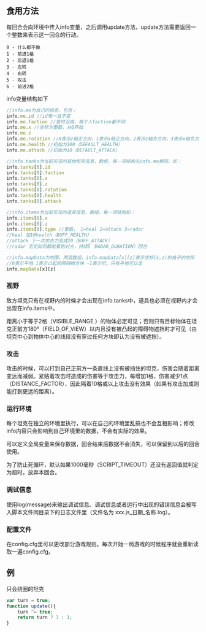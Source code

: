 ## 食用方法

每回合会向环境中传入info变量，之后调用update方法，update方法需要返回一个整数来表示这一回合的行动。  

```
0 - 什么都不做
1 - 前进1格
2 - 后退1格
3 - 左转
4 - 右转
5 - 攻击
6 - 前进2格
```

info变量结构如下  

```javascript
//info.me为自己的信息，包含：
info.me.id //id唯一且不变
info.me.faction //暂时没用，每个人faction都不同
info.me.x //坐标为整数，从0开始
info.me.z
info.me.rotation //0表示z轴正方向，1表示x轴正方向，2表示z轴负方向，3表示x轴负方向，即每向右转90度就加一
info.me.health //初始为100（DEFAULT_HEALTH）
info.me.attack //初始为10（DEFAULT_ATTACK）

//info.tanks为当前可见的其他坦克信息，数组，每一项结构与info.me相同，如：
info.tanks[0].id
info.tanks[0].faction
info.tanks[0].x
info.tanks[0].z
info.tanks[0].rotation
info.tanks[0].health
info.tanks[0].attack

//info.items为当前可见的道具信息，数组，每一项结构如：
info.items[0].x
info.items[0].z
info.items[0].type //整数， 1=heal 2=attack 3=radar
//heal 加10health（BUFF_HEALTH）
//attack 下一次攻击力变成20（BUFF_ATTACK）
//radar 无论如何都能看到对方，持续5（RADAR_DURATION）回合

//info.mapData为地图，两层数组，info.mapData[x][z]表示坐标(x,z)的格子的地形
//0表示平地 1表示凸起的障碍物方块 -1表示坑，只有平地可以走
info.mapData[x][z]
```

### 视野

敌方坦克只有在视野内的时候才会出现在info.tanks中，道具也必须在视野内才会出现在info.items中。  

距离小于等于2格（VISIBLE_RANGE ）的物体必定可见；否则只有目标物体在坦克正前方180°（FIELD_OF_VIEW）以内且没有被凸起的障碍物遮挡时才可见（由坦克中心到物体中心的线段没有穿过任何方块即认为没有被遮挡）。  

### 攻击

攻击的时候，可以打到自己正前方一条直线上没有被挡住的坦克，伤害会随着距离变远而减弱。紧贴着攻击时造成的伤害等于攻击力，每增加1格，伤害减少1点（DISTANCE_FACTOR），因此隔着10格或以上攻击没有效果（如果有攻击加成则能打到更远的距离）。  

### 运行环境

每个坦克在独立的环境里执行，可以在自己的环境里乱搞也不会互相影响；修改info内容只会影响到自己环境里的数据，不会有实际的效果。  

可以定义全局变量来保存数据，回合结束后数据不会消失，可以保留到以后的回合使用。  

为了防止死循环，默认如果1000毫秒（SCRIPT_TIMEOUT）还没有返回值就判定为超时，放弃本回合。

### 调试信息

使用log(message)来输出调试信息。调试信息或者运行中出现的错误信息会被写入脚本文件同目录下的日志文件里（文件名为 xxx.js_日期_名称.log）。

### 配置文件

在config.cfg里可以更改部分游戏规则。每次开始一局游戏的时候程序就会重新读取一遍config.cfg。

## 例

只会绕圈的坦克

```javascript
var turn = true;
function update(){
    turn ^= true;
    return turn ? 3 : 1;
}
```
